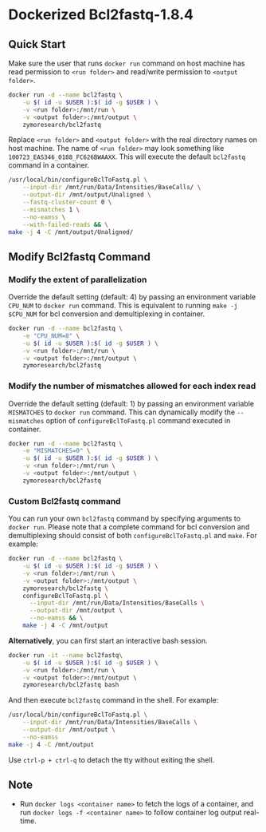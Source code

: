 # Dockerized Bcl2fastq-1.8.4

## Quick Start

Make sure the user that runs `docker run` command on host machine has read permission to `<run folder>` and read/write permission to `<output folder>`.

```bash
docker run -d --name bcl2fastq \
    -u $( id -u $USER ):$( id -g $USER ) \
    -v <run folder>:/mnt/run \
    -v <output folder>:/mnt/output \
    zymoresearch/bcl2fastq
```

Replace `<run folder>` and `<output folder>` with the real directory names on host machine. The name of `<run folder>` may look something like `100723_EAS346_0188_FC626BWAAXX`. This will execute the default `bcl2fastq` command in a container.

```bash
/usr/local/bin/configureBclToFastq.pl \
    --input-dir /mnt/run/Data/Intensities/BaseCalls/ \
    --output-dir /mnt/output/Unaligned \
    --fastq-cluster-count 0 \
    --mismatches 1 \
    --no-eamss \
    --with-failed-reads && \
make -j 4 -C /mnt/output/Unaligned/
```


## Modify Bcl2fastq Command

### Modify the extent of parallelization

Override the default setting (default: 4) by passing an environment variable `CPU_NUM` to `docker run` command. This is equivalent to running `make -j $CPU_NUM` for bcl conversion and demultiplexing in container.

```bash
docker run -d --name bcl2fastq \
    -e "CPU_NUM=8" \
    -u $( id -u $USER ):$( id -g $USER ) \
    -v <run folder>:/mnt/run \
    -v <output folder>:/mnt/output \
    zymoresearch/bcl2fastq
```

### Modify the number of mismatches allowed for each index read

Override the default setting (default: 1) by passing an environment variable `MISMATCHES` to `docker run` command. This can dynamically modify the `--mismatches` option of `configureBclToFastq.pl` command executed in container.

```bash
docker run -d --name bcl2fastq \
    -e "MISMATCHES=0" \
    -u $( id -u $USER ):$( id -g $USER ) \
    -v <run folder>:/mnt/run \
    -v <output folder>:/mnt/output \
    zymoresearch/bcl2fastq
```

### Custom Bcl2fastq command

You can run your own `bcl2fastq` command by specifying arguments to `docker run`. Please note that a complete command  for bcl conversion and demultiplexing should consist of both `configureBclToFastq.pl` and `make`. For example:

```bash
docker run -d --name bcl2fastq \
    -u $( id -u $USER ):$( id -g $USER ) \
    -v <run folder>:/mnt/run \
    -v <output folder>:/mnt/output \
    zymoresearch/bcl2fastq \
    configureBclToFastq.pl \
      --input-dir /mnt/run/Data/Intensities/BaseCalls \
      --output-dir /mnt/output \
      --no-eamss && \
    make -j 4 -C /mnt/output
```

**Alternatively**, you can first start an interactive bash session.

```bash
docker run -it --name bcl2fastq\
    -u $( id -u $USER ):$( id -g $USER ) \
    -v <run folder>:/mnt/run \
    -v <output folder>:/mnt/output \
    zymoresearch/bcl2fastq bash
```

And then execute `bcl2fastq` command in the shell. For example:

```bash
/usr/local/bin/configureBclToFastq.pl \
    --input-dir /mnt/run/Data/Intensities/BaseCalls \
    --output-dir /mnt/output \
    --no-eamss
make -j 4 -C /mnt/output
```

Use `ctrl-p + ctrl-q` to detach the tty without exiting the shell.


## Note

* Run `docker logs <container name>` to fetch the logs of a container, and run `docker logs -f <container name>` to follow container log output real-time.
